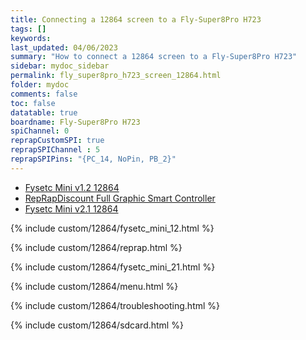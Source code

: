 ```yaml
---
title: Connecting a 12864 screen to a Fly-Super8Pro H723
tags: []
keywords: 
last_updated: 04/06/2023
summary: "How to connect a 12864 screen to a Fly-Super8Pro H723"
sidebar: mydoc_sidebar
permalink: fly_super8pro_h723_screen_12864.html
folder: mydoc
comments: false
toc: false
datatable: true
boardname: Fly-Super8Pro H723
spiChannel: 0
reprapCustomSPI: true
reprapSPIChannel : 5
reprapSPIPins: "{PC_14, NoPin, PB_2}"
---
```


<ul id="profileTabs" class="nav nav-tabs">
  <li class="active"><a class="noCrossRef" href="#fysetc" data-toggle="tab">Fysetc Mini v1.2 12864</a></li>  
	<li><a class="noCrossRef" href="#reprap" data-toggle="tab">RepRapDiscount Full Graphic Smart Controller</a></li>
  <li><a class="noCrossRef" href="#fysetc21" data-toggle="tab">Fysetc Mini v2.1 12864</a></li>
</ul>
  <div class="tab-content">
<div role="tabpanel" class="tab-pane active" id="fysetc" markdown="1">

{% include custom/12864/fysetc_mini_12.html %}

</div>

<div role="tabpanel" class="tab-pane" id="reprap" markdown="1">

{% include custom/12864/reprap.html %}

</div>

<div role="tabpanel" class="tab-pane" id="fysetc21" markdown="1">

{% include custom/12864/fysetc_mini_21.html %}

</div>

</div>

{% include custom/12864/menu.html %}

{% include custom/12864/troubleshooting.html %}

{% include custom/12864/sdcard.html %}
